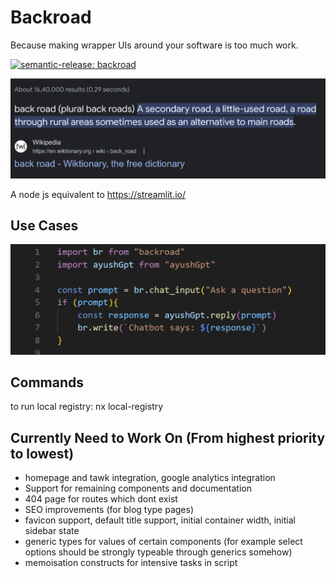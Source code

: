 # Backroad 

Because making wrapper UIs around your software is too much work.

[![semantic-release: backroad](https://img.shields.io/badge/semantic--release-backroad-06A261?logo=semantic-release)](https://github.com/semantic-release/semantic-release)


<img src="./docs/assets/backroad.png"/>

A node js equivalent to https://streamlit.io/

## Use Cases

<img src="./docs/assets/use-cases/chat-prompt.png"/>


## Commands 

to run local registry: nx local-registry

## Currently Need to Work On (From highest priority to lowest)

* homepage and tawk integration, google analytics integration
* Support for remaining components and documentation
* 404 page for routes which dont exist
* SEO improvements (for blog type pages)
* favicon support, default title support, initial container width, initial sidebar state
* generic types for values of certain components (for example select options should be strongly typeable through generics somehow)
* memoisation constructs for intensive tasks in script